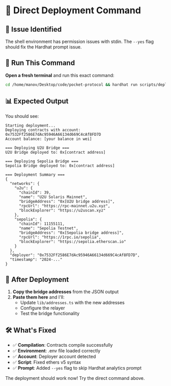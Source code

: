 # 🚀 Direct Deployment Command

## 🐛 Issue Identified

The shell environment has permission issues with stdin. The `--yes` flag should fix the Hardhat prompt issue.

## 🎯 Run This Command

**Open a fresh terminal** and run this exact command:

```bash
cd /home/manov/Desktop/code/pocket-protocol && hardhat run scripts/deploy.js --network u2u --yes
```

## 📊 Expected Output

You should see:
```
Starting deployment...
Deploying contracts with account: 0x7532Ff2586E7dAc95946A66134d669C4cAf8FD7D
Account balance: [your balance in wei]

=== Deploying U2U Bridge ===
U2U Bridge deployed to: 0x[contract address]

=== Deploying Sepolia Bridge ===
Sepolia Bridge deployed to: 0x[contract address]

=== Deployment Summary ===
{
  "networks": {
    "u2u": {
      "chainId": 39,
      "name": "U2U Solaris Mainnet",
      "bridgeAddress": "0x[U2U bridge address]",
      "rpcUrl": "https://rpc-mainnet.u2u.xyz",
      "blockExplorer": "https://u2uscan.xyz"
    },
    "sepolia": {
      "chainId": 11155111,
      "name": "Sepolia Testnet", 
      "bridgeAddress": "0x[Sepolia bridge address]",
      "rpcUrl": "https://1rpc.io/sepolia",
      "blockExplorer": "https://sepolia.etherscan.io"
    }
  },
  "deployer": "0x7532Ff2586E7dAc95946A66134d669C4cAf8FD7D",
  "timestamp": "2024-..."
}
```

## 🔄 After Deployment

1. **Copy the bridge addresses** from the JSON output
2. **Paste them here** and I'll:
   - Update `lib/addresses.ts` with the new addresses
   - Configure the relayer
   - Test the bridge functionality

## 🛠️ What's Fixed

- ✅ **Compilation**: Contracts compile successfully
- ✅ **Environment**: .env file loaded correctly
- ✅ **Account**: Deployer account detected
- ✅ **Script**: Fixed ethers v5 syntax
- ✅ **Prompt**: Added `--yes` flag to skip Hardhat analytics prompt

The deployment should work now! Try the direct command above.
